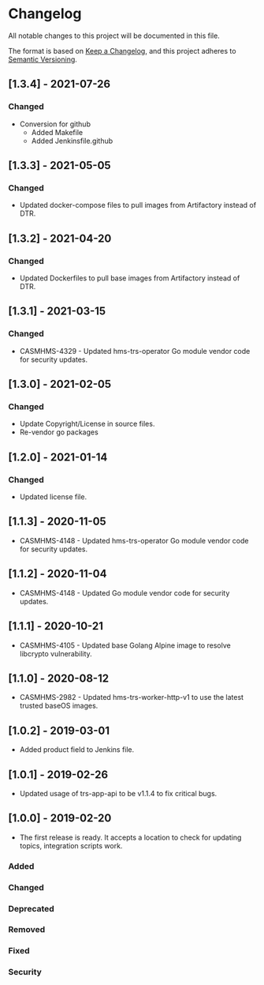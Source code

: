 # Changelog

All notable changes to this project will be documented in this file.

The format is based on [Keep a Changelog](https://keepachangelog.com/en/1.0.0/),
and this project adheres to [Semantic Versioning](https://semver.org/spec/v2.0.0.html).

## [1.3.4] - 2021-07-26

### Changed

- Conversion for github
    - Added Makefile
    - Added Jenkinsfile.github

## [1.3.3] - 2021-05-05

### Changed

- Updated docker-compose files to pull images from Artifactory instead of DTR.

## [1.3.2] - 2021-04-20

### Changed

- Updated Dockerfiles to pull base images from Artifactory instead of DTR.

## [1.3.1] - 2021-03-15

### Changed

- CASMHMS-4329 - Updated hms-trs-operator Go module vendor code for security updates.

## [1.3.0] - 2021-02-05

### Changed

- Update Copyright/License in source files.
- Re-vendor go packages

## [1.2.0] - 2021-01-14

### Changed

- Updated license file.

## [1.1.3] - 2020-11-05

- CASMHMS-4148 - Updated hms-trs-operator Go module vendor code for security updates.

## [1.1.2] - 2020-11-04

- CASMHMS-4148 - Updated Go module vendor code for security updates.

## [1.1.1] - 2020-10-21

- CASMHMS-4105 - Updated base Golang Alpine image to resolve libcrypto vulnerability.

## [1.1.0] - 2020-08-12

- CASMHMS-2982 - Updated hms-trs-worker-http-v1 to use the latest trusted baseOS images.

## [1.0.2] - 2019-03-01

- Added product field to Jenkins file.

## [1.0.1] - 2019-02-26

- Updated usage of trs-app-api to be v1.1.4 to fix critical bugs. 

## [1.0.0] - 2019-02-20

- The first release is ready.  It accepts a location to check for updating topics, integration scripts work. 

### Added

### Changed

### Deprecated

### Removed

### Fixed

### Security


